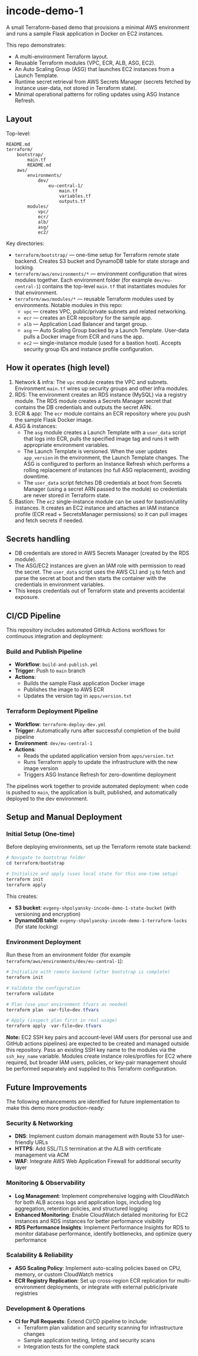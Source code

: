 # incode-demo-1

A small Terraform-based demo that provisions a minimal AWS environment and runs a sample Flask application in Docker on EC2 instances.

This repo demonstrates:
- A multi-environment Terraform layout.
- Reusable Terraform modules (VPC, ECR, ALB, ASG, EC2).
- An Auto Scaling Group (ASG) that launches EC2 instances from a Launch Template.
- Runtime secret retrieval from AWS Secrets Manager (secrets fetched by instance user-data, not stored in Terraform state).
- Minimal operational patterns for rolling updates using ASG Instance Refresh.

## Layout

Top-level:
```
README.md
terraform/
	bootstrap/
		main.tf
		README.md
	aws/
		environments/
			dev/
				eu-central-1/
					main.tf
					variables.tf
					outputs.tf
		modules/
			vpc/
			ecr/
			alb/
			asg/
			ec2/
```

Key directories:
- `terraform/bootstrap/` — one-time setup for Terraform remote state backend. Creates S3 bucket and DynamoDB table for state storage and locking.
- `terraform/aws/environments/*` — environment configuration that wires modules together. Each environment folder (for example `dev/eu-central-1`) contains the top-level `main.tf` that instantiates modules for that environment.
- `terraform/aws/modules/*` — reusable Terraform modules used by environments. Notable modules in this repo:
	- `vpc` — creates VPC, public/private subnets and related networking.
	- `ecr` — creates an ECR repository for the sample app.
	- `alb` — Application Load Balancer and target group.
	- `asg` — Auto Scaling Group backed by a Launch Template. User-data pulls a Docker image from ECR and runs the app.
	- `ec2` — single-instance module (used for a bastion host). Accepts security group IDs and instance profile configuration.

## How it operates (high level)

1. Network & infra: The `vpc` module creates the VPC and subnets. Environment `main.tf` wires up security groups and other infra modules.
2. RDS: The environment creates an RDS instance (MySQL) via a registry module. The RDS module creates a Secrets Manager secret that contains the DB credentials and outputs the secret ARN.
3. ECR & app: The `ecr` module contains an ECR repository where you push the sample Flask Docker image.
4. ASG & instances:
	 - The `asg` module creates a Launch Template with a `user_data` script that logs into ECR, pulls the specified image tag and runs it with appropriate environment variables.
	 - The Launch Template is versioned. When the user updates `app_version` in the environment, the Launch Template changes. The ASG is configured to perform an Instance Refresh which performs a rolling replacement of instances (no full ASG replacement), avoiding downtime.
	 - The `user_data` script fetches DB credentials at boot from Secrets Manager (using a secret ARN passed to the module) so credentials are never stored in Terraform state.
5. Bastion: The `ec2` single-instance module can be used for bastion/utility instances. It creates an EC2 instance and attaches an IAM instance profile (ECR read + SecretsManager permissions) so it can pull images and fetch secrets if needed.

## Secrets handling
- DB credentials are stored in AWS Secrets Manager (created by the RDS module).
- The ASG/EC2 instances are given an IAM role with permission to read the secret. The `user_data` script uses the AWS CLI and `jq` to fetch and parse the secret at boot and then starts the container with the credentials in environment variables.
- This keeps credentials out of Terraform state and prevents accidental exposure.

## CI/CD Pipeline

This repository includes automated GitHub Actions workflows for continuous integration and deployment:

### Build and Publish Pipeline
- **Workflow**: `build-and-publish.yml`
- **Trigger**: Push to `main` branch
- **Actions**: 
  - Builds the sample Flask application Docker image
  - Publishes the image to AWS ECR
  - Updates the version tag in `apps/version.txt`

### Terraform Deployment Pipeline
- **Workflow**: `terraform-deploy-dev.yml`
- **Trigger**: Automatically runs after successful completion of the build pipeline
- **Environment**: `dev/eu-central-1`
- **Actions**:
  - Reads the updated application version from `apps/version.txt`
  - Runs Terraform apply to update the infrastructure with the new image version
  - Triggers ASG Instance Refresh for zero-downtime deployment

The pipelines work together to provide automated deployment: when code is pushed to `main`, the application is built, published, and automatically deployed to the dev environment.

## Setup and Manual Deployment

### Initial Setup (One-time)
Before deploying environments, set up the Terraform remote state backend:

```powershell
# Navigate to bootstrap folder
cd terraform/bootstrap

# Initialize and apply (uses local state for this one-time setup)
terraform init
terraform apply
```

This creates:
- **S3 bucket**: `evgeny-shpolyansky-incode-demo-1-state-bucket` (with versioning and encryption)
- **DynamoDB table**: `evgeny-shpolyansky-incode-demo-1-terraform-locks` (for state locking)

### Environment Deployment
Run these from an environment folder (for example `terraform/aws/environments/dev/eu-central-1`):

```powershell
# Initialize with remote backend (after bootstrap is complete)
terraform init

# Validate the configuration
terraform validate

# Plan (use your environment tfvars as needed)
terraform plan -var-file=dev.tfvars

# Apply (inspect plan first in real usage)
terraform apply -var-file=dev.tfvars
```

**Note:** EC2 SSH key pairs and account-level IAM users (for personal use and GitHub actions pipelines) are expected to be created and managed outside this repository. Pass an existing SSH key name to the modules via the `ssh_key_name` variable. Modules create instance roles/profiles for EC2 where required, but broader IAM users, policies, or key-pair management should be performed separately and supplied to this Terraform configuration.

## Future Improvements

The following enhancements are identified for future implementation to make this demo more production-ready:

### Security & Networking
- **DNS**: Implement custom domain management with Route 53 for user-friendly URLs
- **HTTPS**: Add SSL/TLS termination at the ALB with certificate management via ACM
- **WAF**: Integrate AWS Web Application Firewall for additional security layer

### Monitoring & Observability
- **Log Management**: Implement comprehensive logging with CloudWatch for both ALB access logs and application logs, including log aggregation, retention policies, and structured logging
- **Enhanced Monitoring**: Enable CloudWatch detailed monitoring for EC2 instances and RDS instances for better performance visibility
- **RDS Performance Insights**: Implement Performance Insights for RDS to monitor database performance, identify bottlenecks, and optimize query performance

### Scalability & Reliability  
- **ASG Scaling Policy**: Implement auto-scaling policies based on CPU, memory, or custom CloudWatch metrics
- **ECR Registry Replication**: Set up cross-region ECR replication for multi-environment deployments, or integrate with external public/private registries

### Development & Operations
- **CI for Pull Requests**: Extend CI/CD pipeline to include:
  - Terraform plan validation and security scanning for infrastructure changes
  - Sample application testing, linting, and security scans
  - Integration tests for the complete stack